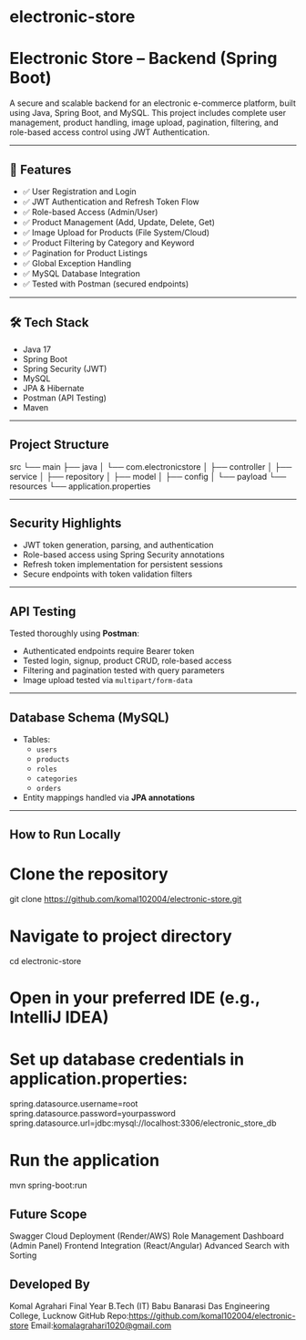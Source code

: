 # electronic-store
#  Electronic Store – Backend (Spring Boot)

A secure and scalable backend for an electronic e-commerce platform, built using Java, Spring Boot, and MySQL. This project includes complete user management, product handling, image upload, pagination, filtering, and role-based access control using JWT Authentication.

---

## 🚀 Features

- ✅ User Registration and Login
- ✅ JWT Authentication and Refresh Token Flow
- ✅ Role-based Access (Admin/User)
- ✅ Product Management (Add, Update, Delete, Get)
- ✅ Image Upload for Products (File System/Cloud)
- ✅ Product Filtering by Category and Keyword
- ✅ Pagination for Product Listings
- ✅ Global Exception Handling
- ✅ MySQL Database Integration
- ✅ Tested with Postman (secured endpoints)

---

## 🛠️ Tech Stack

- Java 17
- Spring Boot
- Spring Security (JWT)
- MySQL
- JPA & Hibernate
- Postman (API Testing)
- Maven

---

##  Project Structure
src
└── main
├── java
│ └── com.electronicstore
│ ├── controller
│ ├── service
│ ├── repository
│ ├── model
│ ├── config
│ └── payload
└── resources
└── application.properties

---

## Security Highlights

- JWT token generation, parsing, and authentication
- Role-based access using Spring Security annotations
- Refresh token implementation for persistent sessions
- Secure endpoints with token validation filters

---

##  API Testing

Tested thoroughly using **Postman**:
- Authenticated endpoints require Bearer token
- Tested login, signup, product CRUD, role-based access
- Filtering and pagination tested with query parameters
- Image upload tested via `multipart/form-data`

---

##  Database Schema (MySQL)

- Tables:
  - `users`
  - `products`
  - `roles`
  - `categories`
  - `orders`
- Entity mappings handled via **JPA annotations**

---

##  How to Run Locally


# Clone the repository
git clone https://github.com/komal102004/electronic-store.git

# Navigate to project directory
cd electronic-store

# Open in your preferred IDE (e.g., IntelliJ IDEA)

# Set up database credentials in application.properties:
spring.datasource.username=root
spring.datasource.password=yourpassword
spring.datasource.url=jdbc:mysql://localhost:3306/electronic_store_db

# Run the application
mvn spring-boot:run
## Future Scope
Swagger
Cloud Deployment (Render/AWS)
Role Management Dashboard (Admin Panel)
Frontend Integration (React/Angular)
Advanced Search with Sorting

## Developed By
Komal Agrahari
Final Year B.Tech (IT)
Babu Banarasi Das Engineering College, Lucknow
GitHub Repo:https://github.com/komal102004/electronic-store
Email:komalagrahari1020@gmail.com
